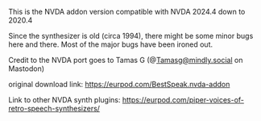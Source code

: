 This is the NVDA addon version compatible with NVDA 2024.4 down to 2020.4

Since the synthesizer is old (circa 1994), there might be some minor bugs here and there.
Most of the major bugs have been ironed out.

Credit to the NVDA port goes to Tamas G (@Tamasg@mindly.social on Mastodon)

original download link:
https://eurpod.com/BestSpeak.nvda-addon

Link to other NVDA synth plugins:
https://eurpod.com/piper-voices-of-retro-speech-synthesizers/
